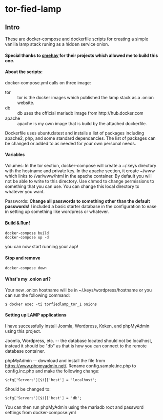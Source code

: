 # tor-fied-lamp
## Intro

These are docker-compose and dockerfile scripts for creating a simple vanilla lamp stack runing as a hidden service onion.

#### Special thanks to [cmehay](https://github.com/cmehay/docker-tor-hidden-service) for their projects which allowed me to build this one.

#### About the scripts:

docker-compose.yml calls on three image:

<dl>
  <dt>tor</dt>
  <dd>tor is the docker images which published the lamp stack as a .onion website.</dd>

  <dt>db</dt>
  <dd>db uses the official mariadb image from http://hub.docker.com</dd>

  <dt>apache</dt>
  <dd>apache is my own image that is build by the attached dockerfile.</dd>
</dl>

Dockerfile uses ubuntu:latest and installs a list of packages including apache2, php, and some standard dependancies. The list of packages can be changed or added to as needed for your own personal needs.

#### Variables

Volumes: In the tor section, docker-compose will create a ~/.keys directory with the hostname and private key.  In the apache section, it create ~/www which links to /var/www/html in the apache container. By default you will not be able to write to this directory. Use chmod to change permissions to something that you can use. You can change this local directory to whatever you want.

Passwords: **Change all passwords to something other than the default passwords!** I included a basic starter database in the configuration to ease in setting up something like wordpress or whatever.

#### Build & Run!

```
docker-compose build
docker-compose up -d
```
you can now start running your app!

#### Stop and remove

```
docker-compose down
```

#### What's my .onion url?

Your new .onion hostname will be in ~/.keys/wordpress/hostname or you can run the following command:

```
$ docker exec -ti torfiedlamp_tor_1 onions
```

#### Setting up LAMP applications

I have successfully install Joomla, Wordpress, Koken, and phpMyAdmin using this project.

Joomla, Wordpress, etc. -- the database located should not be localhost, instead it should be "db" as that is how you can connect to the remote database container.

phpMyAdmin -- download and install the file from https://www.phpmyadmin.net/. Rename config.sample.inc.php to config.inc.php and make the following change:

```
$cfg['Servers'][$i]['host'] = 'localhost';
```

Should be changed to:

```
$cfg['Servers'][$i]['host'] = 'db';
```

You can then run phpMyAdmin using the mariadb root and password settings from docker-compose.yml
